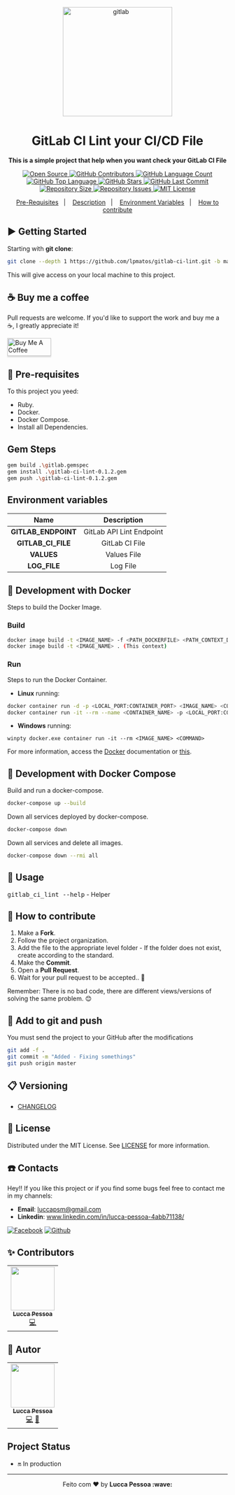 <p align="center">
  <img alt="gitlab" src="https://encrypted-tbn0.gstatic.com/images?q=tbn%3AANd9GcQYfhC8pImPXqjjQkZfOH2bAMltzPE5w9QMQJd8dUVqGCICbpF1&usqp=CAU" width="250px" float="center"/>
</p>

<h1 align="center">GitLab CI Lint your CI/CD File</h1>

<p align="center">
  <strong>This is a simple project that help when you want check your GitLab CI File</strong>
</p>

<p align="center">
  <a href="https://github.com/lpmatos/gitlab-ci-lint">
    <img alt="Open Source" src="https://badges.frapsoft.com/os/v1/open-source.svg?v=102">
  </a>

  <a href="https://github.com/lpmatos/gitlab-ci-lint/graphs/contributors">
    <img alt="GitHub Contributors" src="https://img.shields.io/github/contributors/lpmatos/gitlab-ci-lint">
  </a>

  <a href="https://github.com/lpmatos/gitlab-ci-lint">
    <img alt="GitHub Language Count" src="https://img.shields.io/github/languages/count/lpmatos/gitlab-ci-lint">
  </a>

  <a href="https://github.com/lpmatos/gitlab-ci-lint">
    <img alt="GitHub Top Language" src="https://img.shields.io/github/languages/top/lpmatos/gitlab-ci-lint">
  </a>

  <a href="https://github.com/lpmatos/gitlab-ci-lint/stargazers">
    <img alt="GitHub Stars" src="https://img.shields.io/github/stars/lpmatos/gitlab-ci-lint?style=social">
  </a>

  <a href="https://github.com/lpmatos/gitlab-ci-lint/commits/master">
    <img alt="GitHub Last Commit" src="https://img.shields.io/github/last-commit/lpmatos/gitlab-ci-lint">
  </a>

  <a href="https://github.com/lpmatos/gitlab-ci-lint">
    <img alt="Repository Size" src="https://img.shields.io/github/repo-size/lpmatos/gitlab-ci-lint">
  </a>

  <a href="https://github.com/lpmatos/gitlab-ci-lint/issues">
    <img alt="Repository Issues" src="https://img.shields.io/github/issues/lpmatos/gitlab-ci-lint">
  </a>

  <a href="https://github.com/lpmatos/gitlab-ci-lint/blob/master/LICENSE">
    <img alt="MIT License" src="https://img.shields.io/github/license/lpmatos/gitlab-ci-lint">
  </a>
</p>

<p align="center">
  <a href="#pre-requisites">Pre-Requisites</a>&nbsp;&nbsp;&nbsp;|&nbsp;&nbsp;&nbsp;
  <a href="#description">Description</a>&nbsp;&nbsp;&nbsp;|&nbsp;&nbsp;&nbsp;
  <a href="#environment-variables">Environment Variables</a>&nbsp;&nbsp;&nbsp;|&nbsp;&nbsp;&nbsp;
  <a href="#how-to-contribute">How to contribute</a>
</p>

## ▶️ Getting Started

Starting with **git clone**:

```bash
git clone --depth 1 https://github.com/lpmatos/gitlab-ci-lint.git -b master
```

This will give access on your local machine to this project.

## ☕ Buy me a coffee

Pull requests are welcome. If you'd like to support the work and buy me a ☕, I greatly appreciate it!

<a href="https://www.buymeacoffee.com/EatdMck" target="_blank"><img src="https://www.buymeacoffee.com/assets/img/custom_images/orange_img.png" alt="Buy Me A Coffee" style="height: 41px !important;width: 100px !important;box-shadow: 0px 3px 2px 0px rgba(190, 190, 190, 0.5) !important;-webkit-box-shadow: 0px 3px 2px 0px rgba(190, 190, 190, 0.5) !important;" ></a>

## 🚏 Pre-requisites

To this project you yeed:

- Ruby.
- Docker.
- Docker Compose.
- Install all Dependencies.

## Gem Steps

```bash
gem build .\gitlab.gemspec
gem install .\gitlab-ci-lint-0.1.2.gem
gem push .\gitlab-ci-lint-0.1.2.gem
```

## Environment variables

**Name**  |  **Description**
:---:  |  :---:
**GITLAB_ENDPOINT**  |  GitLab API Lint Endpoint
**GITLAB_CI_FILE**  |  GitLab CI File
**VALUES**  |  Values File
**LOG_FILE**  |  Log File

## 🐋 Development with Docker

Steps to build the Docker Image.

### Build

```bash
docker image build -t <IMAGE_NAME> -f <PATH_DOCKERFILE> <PATH_CONTEXT_DOCKERFILE>
docker image build -t <IMAGE_NAME> . (This context)
```

### Run

Steps to run the Docker Container.

* **Linux** running:

```bash
docker container run -d -p <LOCAL_PORT:CONTAINER_PORT> <IMAGE_NAME> <COMMAND>
docker container run -it --rm --name <CONTAINER_NAME> -p <LOCAL_PORT:CONTAINER_PORT> <IMAGE_NAME> <COMMAND>
```

* **Windows** running:

```
winpty docker.exe container run -it --rm <IMAGE_NAME> <COMMAND>
```

For more information, access the [Docker](https://docs.docker.com/) documentation or [this](docs/annotations/docker.md).

## 🐋 Development with Docker Compose

Build and run a docker-compose.

```bash
docker-compose up --build
```

Down all services deployed by docker-compose.

```bash
docker-compose down
```

Down all services and delete all images.

```bash
docker-compose down --rmi all
```

## 📣 Usage

<kbd>gitlab_ci_lint --help</kbd> - Helper

## 🎒 How to contribute

1. Make a **Fork**.
2. Follow the project organization.
3. Add the file to the appropriate level folder - If the folder does not exist, create according to the standard.
4. Make the **Commit**.
5. Open a **Pull Request**.
6. Wait for your pull request to be accepted.. 🚀

Remember: There is no bad code, there are different views/versions of solving the same problem. 😊

## 🔔 Add to git and push

You must send the project to your GitHub after the modifications

```bash
git add -f .
git commit -m "Added - Fixing somethings"
git push origin master
```

## 📋 Versioning

- [CHANGELOG](CHANGELOG.md)

## 📜 License

Distributed under the MIT License. See [LICENSE](LICENSE) for more information.

## ☎️ Contacts

Hey!! If you like this project or if you find some bugs feel free to contact me in my channels:

* **Email**: luccapsm@gmail.com
* **Linkedin**: www.linkedin.com/in/lucca-pessoa-4abb71138/

[![Facebook](https://github.frapsoft.com/social/facebook.png)](https://www.facebook.com/lucca.pessoa.9)
[![Github](https://github.frapsoft.com/social/github.png)](https://github.com/lpmatos)

## ✨ Contributors

<table>
  <tr>
    <td align="center"><a href="https://github.com/lpmatos"><img src="https://avatars2.githubusercontent.com/u/58797390?s=400&v=4" width="100px;" alt=""/><br /><sub><b>Lucca Pessoa</b></sub></a><br /><a href="https://github.com/lpmatos/gitlab-ci-lint/commits?author=lpmatos" title="Code">💻</a></a></td>
  <tr>
</table>

## 🐯 Autor

<table>
  <tr>
    <td align="center"><a href="https://github.com/lpmatos"><img src="https://avatars2.githubusercontent.com/u/58797390?s=400&v=4" width="100px;" alt=""/><br /><sub><b>Lucca Pessoa</b></sub></a><br /><a href="https://github.com/lpmatos/gitlab-ci-lint/commits?author=lpmatos" title="Code">💻</a> <a href="https://github.com/lpmatos/gitlab-ci-lint/commits?author=lpmatos" title="Design">🎨</a></td>
  <tr>
</table>

## Project Status

* 🔛 In production

---

<p align="center">Feito com ❤️ by <strong>Lucca Pessoa :wave:</p>
